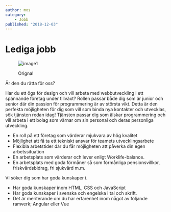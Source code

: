 ```yaml
---
author: mos
category:
    - Jobb
published: "2018-12-03"
---
```

Lediga jobb
==================================
<figure class="figure right">
    <img class="third" src="img/hiring.jpg" alt="image1">
    <figcaption>
        <p>Orignal</p>
    </figcaption>
</figure>

 Är den du rätta för oss?

<!--more-->
Har du ett öga för design och vill arbeta med webbutveckling i ett spännande företag under tillväxt? Rollen passar både dig som är junior och senior där din passion för programmering är av största vikt. Detta är den perfekta möjligheten för dig som vill som binda nya kontakter och utvecklas, sök tjänsten redan idag!
Tjänsten passar dig som älskar programmering och vill arbeta i ett bolag som värnar om sin personal och deras personliga utveckling.

* En roll på ett företag som värderar mjukvara av hög kvalitet
* Möjlighet att få ta ett tekniskt ansvar för teamets utvecklingsarbete
* Flexibla arbetstider där du får möjligheten att påverka din egen arbetssituation
* En arbetsplats som värderar och lever enligt Worklife-balance.
* En arbetsplats med goda förmåner så som förmånliga pensionsvillkor, friskvårdsbidrag, fri sjukvård m.m.

Vi söker dig som har goda kunskaper i.

* Har goda kunskaper inom HTML, CSS och JavaScript
* Har goda kunskaper i svenska och engelska i tal och skrift.
* Det är meriterande om du har erfarenhet inom något av följande ramverk; Angular eller Vue
